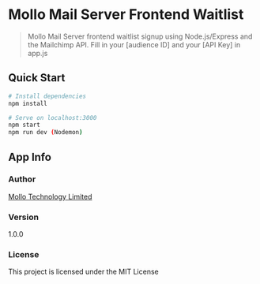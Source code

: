 # Mollo Mail Server Frontend Waitlist

> Mollo Mail Server frontend waitlist signup using Node.js/Express and the Mailchimp API. Fill in your [audience ID] and your [API Key] in app.js

## Quick Start

```bash
# Install dependencies
npm install

# Serve on localhost:3000
npm start
npm run dev (Nodemon)
```

## App Info

### Author
[Mollo Technology Limited](https://www.getmollo.com)

### Version
1.0.0

### License
This project is licensed under the MIT License
